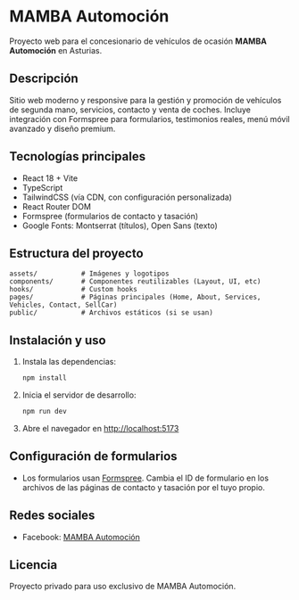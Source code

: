 # MAMBA Automoción

Proyecto web para el concesionario de vehículos de ocasión **MAMBA Automoción** en Asturias.

## Descripción

Sitio web moderno y responsive para la gestión y promoción de vehículos de segunda mano, servicios, contacto y venta de coches. Incluye integración con Formspree para formularios, testimonios reales, menú móvil avanzado y diseño premium.

## Tecnologías principales
- React 18 + Vite
- TypeScript
- TailwindCSS (vía CDN, con configuración personalizada)
- React Router DOM
- Formspree (formularios de contacto y tasación)
- Google Fonts: Montserrat (títulos), Open Sans (texto)

## Estructura del proyecto

```
assets/           # Imágenes y logotipos
components/       # Componentes reutilizables (Layout, UI, etc)
hooks/            # Custom hooks
pages/            # Páginas principales (Home, About, Services, Vehicles, Contact, SellCar)
public/           # Archivos estáticos (si se usan)
```

## Instalación y uso

1. Instala las dependencias:
   ```bash
   npm install
   ```
2. Inicia el servidor de desarrollo:
   ```bash
   npm run dev
   ```
3. Abre el navegador en [http://localhost:5173](http://localhost:5173)

## Configuración de formularios
- Los formularios usan [Formspree](https://formspree.io/). Cambia el ID de formulario en los archivos de las páginas de contacto y tasación por el tuyo propio.

## Redes sociales
- Facebook: [MAMBA Automoción](https://www.facebook.com/p/MaMba-Automocion-100077819027982/)

## Licencia
Proyecto privado para uso exclusivo de MAMBA Automoción.
